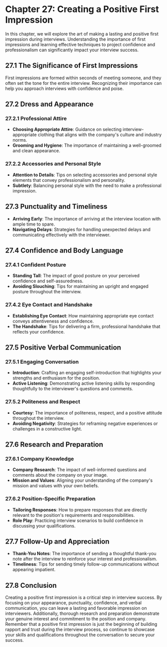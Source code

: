 Chapter 27: Creating a Positive First Impression
================================================

In this chapter, we will explore the art of making a lasting and positive first impression during interviews. Understanding the importance of first impressions and learning effective techniques to project confidence and professionalism can significantly impact your interview success.

27.1 **The Significance of First Impressions**
----------------------------------------------

First impressions are formed within seconds of meeting someone, and they often set the tone for the entire interview. Recognizing their importance can help you approach interviews with confidence and poise.

27.2 **Dress and Appearance**
-----------------------------

### 27.2.1 **Professional Attire**

* **Choosing Appropriate Attire**: Guidance on selecting interview-appropriate clothing that aligns with the company's culture and industry norms.
* **Grooming and Hygiene**: The importance of maintaining a well-groomed and clean appearance.

### 27.2.2 **Accessories and Personal Style**

* **Attention to Details**: Tips on selecting accessories and personal style elements that convey professionalism and personality.
* **Subtlety**: Balancing personal style with the need to make a professional impression.

27.3 **Punctuality and Timeliness**
-----------------------------------

* **Arriving Early**: The importance of arriving at the interview location with ample time to spare.
* **Navigating Delays**: Strategies for handling unexpected delays and communicating effectively with the interviewer.

27.4 **Confidence and Body Language**
-------------------------------------

### 27.4.1 **Confident Posture**

* **Standing Tall**: The impact of good posture on your perceived confidence and self-assuredness.
* **Avoiding Slouching**: Tips for maintaining an upright and engaged posture throughout the interview.

### 27.4.2 **Eye Contact and Handshake**

* **Establishing Eye Contact**: How maintaining appropriate eye contact conveys attentiveness and confidence.
* **The Handshake**: Tips for delivering a firm, professional handshake that reflects your confidence.

27.5 **Positive Verbal Communication**
--------------------------------------

### 27.5.1 **Engaging Conversation**

* **Introduction**: Crafting an engaging self-introduction that highlights your strengths and enthusiasm for the position.
* **Active Listening**: Demonstrating active listening skills by responding thoughtfully to the interviewer's questions and comments.

### 27.5.2 **Politeness and Respect**

* **Courtesy**: The importance of politeness, respect, and a positive attitude throughout the interview.
* **Avoiding Negativity**: Strategies for reframing negative experiences or challenges in a constructive light.

27.6 **Research and Preparation**
---------------------------------

### 27.6.1 **Company Knowledge**

* **Company Research**: The impact of well-informed questions and comments about the company on your image.
* **Mission and Values**: Aligning your understanding of the company's mission and values with your own beliefs.

### 27.6.2 **Position-Specific Preparation**

* **Tailoring Responses**: How to prepare responses that are directly relevant to the position's requirements and responsibilities.
* **Role Play**: Practicing interview scenarios to build confidence in discussing your qualifications.

27.7 **Follow-Up and Appreciation**
-----------------------------------

* **Thank-You Notes**: The importance of sending a thoughtful thank-you note after the interview to reinforce your interest and professionalism.
* **Timeliness**: Tips for sending timely follow-up communications without appearing impatient.

27.8 **Conclusion**
-------------------

Creating a positive first impression is a critical step in interview success. By focusing on your appearance, punctuality, confidence, and verbal communication, you can leave a lasting and favorable impression on interviewers. Additionally, thorough research and preparation demonstrate your genuine interest and commitment to the position and company. Remember that a positive first impression is just the beginning of building rapport and trust during the interview process, so continue to showcase your skills and qualifications throughout the conversation to secure your success.
